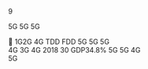 
     
    
    
  9 

  
      
   
   5G   5G 5G 

 
 1G2G   4G  TDD   FDD  5G    5G 5G   
 4G  3G 4G    2018   30  GDP34.8%  5G   5G  4G  
  5G 

 

